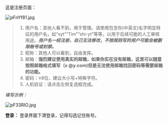这是注册页面：

![pFnYf81.jpg](https://s11.ax1x.com/2024/02/09/pF33gZ6.jpg)

> 1. 用户名：其他人看不到，用于管理。请使用包含你(中英文)名字明显特征的用户名，如“syt”“Tim”“shi-yt”等等，以用于后续可能的人工审核用途。***用户名一经注册，自己无法修改，不按规则写的用户可能会被删除账号或封禁。***
> 2. 昵称：其他人可以看到，自由发挥。
> 3. 邮箱：**强烈建议使用真实的邮箱，如果你实在没有邮箱，这里可以随意按照邮箱格式填写（x @y.com)但是无法使用邮箱找回密码等需要邮箱的功能。**
> 4. 密码：≥8位，建议大小写+特殊字符。
> 5. 人机验证：请点击左侧复选框完成。

*填写示例：*

![pF33RIO.jpg](https://s11.ax1x.com/2024/02/09/pF33RIO.jpg)

**登录：**
登录界面下滑登录，记得勾选记住账号。
